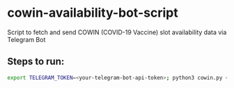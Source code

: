 # cowin-availability-bot-script
Script to fetch and send COWIN (COVID-19 Vaccine) slot availability data via Telegram Bot

## Steps to run:
```bash
export TELEGRAM_TOKEN=<your-telegram-bot-api-token>; python3 cowin.py <state-name-like> <district-name-like-1> <district-name-like-2>..
```
